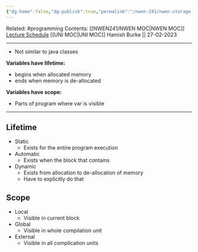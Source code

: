 ```yaml
---
{"dg-home":false,"dg-publish":true,"permalink":"/nwen-241/nwen-storage-classes/","dgPassFrontmatter":true}
---
```


Related: #programming 
Contents: [[NWEN241/NWEN MOC\|NWEN MOC]]
[Lecture Schedule](https://ecs.wgtn.ac.nz/Courses/NWEN241_2023T1/LectureSchedule)
[[UNI MOC\|UNI MOC]]
Hamish Burke || 27-02-2023
***
- Not similar to java classes

**Variables have lifetime:**
- begins when allocated memory
- ends when memory is de-allocated

**Variables have scope:**
- Parts of program where var is visible

***

## Lifetime
- Static
	- Exists for the entire program execution
- Automatic
	- Exists when the block that contains 
- Dynamic
	- Exists from allocation to de-allocation of memory
	- Have to explicitly do that


## Scope
- Local
	- Visible in current block
- Global
	- Visible in whole compilation unit
- External
	- Visible in all complication units


